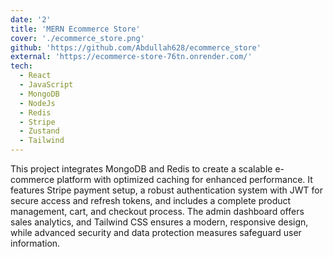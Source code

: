 ```yaml
---
date: '2'
title: 'MERN Ecommerce Store'
cover: './ecommerce_store.png'
github: 'https://github.com/Abdullah628/ecommerce_store'
external: 'https://ecommerce-store-76tn.onrender.com/'
tech:
  - React
  - JavaScript
  - MongoDB
  - NodeJs
  - Redis
  - Stripe
  - Zustand
  - Tailwind
---
```


<!-- A minimal, dark blue theme for VS Code, Sublime Text, Atom, iTerm, and more. Available on [Visual Studio Marketplace](https://marketplace.visualstudio.com/items?itemName=brittanychiang.halcyon-vscode), [Package Control](https://packagecontrol.io/packages/Halcyon%20Theme), [Atom Package Manager](https://atom.io/themes/halcyon-syntax), and [npm](https://www.npmjs.com/package/hyper-halcyon-theme). -->

This project integrates MongoDB and Redis to create a scalable e-commerce platform with optimized caching for enhanced performance. It features Stripe payment setup, a robust authentication system with JWT for secure access and refresh tokens, and includes a complete product management, cart, and checkout process. The admin dashboard offers sales analytics, and Tailwind CSS ensures a modern, responsive design, while advanced security and data protection measures safeguard user information.
